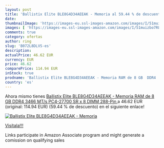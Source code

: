 ```yaml
---
layout: post
title: 'Ballistix Elite BLE8G4D34AEEAK - Memoria al 59.44 % de descuento'
date: 
thumbnailImage: 'https://images-eu.ssl-images-amazon.com/images/I/51muizbo7RL._SL200_.jpg'
images: [ 'https://images-eu.ssl-images-amazon.com/images/I/51muizbo7RL._SL200_.jpg' ]
comments: true
category: ofertas
author: ring
slug: 'B072L8DLVS-es'
description:
actualPrice: 46.62 EUR
currency: EUR
price: 46.62
comparePrice: 114.94 EUR
inStock: true
prodname: 'Ballistix Elite BLE8G4D34AEEAK - Memoria RAM de 8 GB  DDR4  3466 MT/s  PC4-27700  SR x 8  DIMM  288-Pin '
country: 'es'
---
```


Ahora mismo tienes [Ballistix Elite BLE8G4D34AEEAK - Memoria RAM de 8 GB  DDR4  3466 MT/s  PC4-27700  SR x 8  DIMM  288-Pin ](https://www.amazon.es/dp/B072L8DLVS/?tag=tolees-21) a 46.62 EUR (original: 114.94 EUR) (59.44 %  de descuento) en el siguiente enlace!

[![Ballistix Elite BLE8G4D34AEEAK - Memoria](https://images-eu.ssl-images-amazon.com/images/I/51muizbo7RL._SL200_.jpg)](https://www.amazon.es/dp/B072L8DLVS/?tag=tolees-21)

[Visítala!!!](https://www.amazon.es/dp/B072L8DLVS/?tag=tolees-21)

Links participate in Amazon Associate program and might generate a comission on qualifying sales
